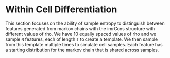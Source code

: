 # Within Cell Differentiation

This section focuses on the ability of sample entropy to distinguish between features generated from markov chains with the imrCons structure with different values of rho. We have 10 equally spaced values of rho and we sample `N` features, each of length `f` to create a template. We then sample from this template multiple times to simulate cell samples. Each feature has a starting distribution for the markov chain that is shared across samples.
